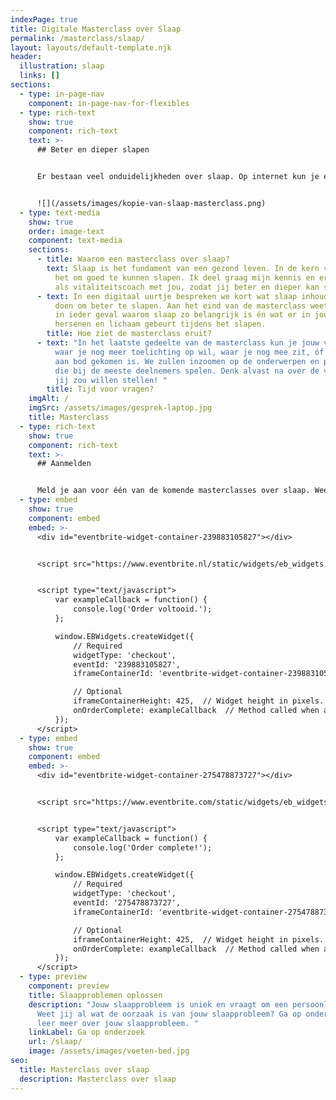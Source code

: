 ```yaml
---
indexPage: true
title: Digitale Masterclass over Slaap
permalink: /masterclass/slaap/
layout: layouts/default-template.njk
header:
  illustration: slaap
  links: []
sections:
  - type: in-page-nav
    component: in-page-nav-for-flexibles
  - type: rich-text
    show: true
    component: rich-text
    text: >-
      ## Beter en dieper slapen


      Er bestaan veel onduidelijkheden over slaap. Op internet kun je er van alles over lezen, maar lang niet iedereen lukt het om de weg te vinden in een oerwoud van slaaptips en slaapadviezen. In deze interactieve masterclass krijg je de kans om al je slaapgerelateerde vragen te stellen. Tijdens deze masterclass leggen we de basis voor een goede nachtrust én kom je erachter waarom slapen eigenlijk zo belangrijk is. Ik licht alvast een tipje van de sluier op: Je brein slaapt niét. 


      ![](/assets/images/kopie-van-slaap-masterclass.png)
  - type: text-media
    show: true
    order: image-text
    component: text-media
    sections:
      - title: Waarom een masterclass over slaap?
        text: Slaap is het fundament van een gezond leven. In de kern verdient iedereen
          het om goed te kunnen slapen. Ik deel graag mijn kennis en ervaring
          als vitaliteitscoach met jou, zodat jij beter en dieper kan slapen.
      - text: In een digitaal uurtje bespreken we kort wat slaap inhoudt én wat jij kunt
          doen om beter te slapen. Aan het eind van de masterclass weet je dan
          in ieder geval waarom slaap zo belangrijk is én wat er in jouw
          hersenen en lichaam gebeurt tijdens het slapen.
        title: Hoe ziet de masterclass eruit?
      - text: "In het laatste gedeelte van de masterclass kun je jouw vragen stellen,
          waar je nog meer toelichting op wil, waar je nog mee zit, óf wat niet
          aan bod gekomen is. We zullen inzoomen op de onderwerpen en problemen,
          die bij de meeste deelnemers spelen. Denk alvast na over de vragen die
          jij zou willen stellen! "
        title: Tijd voor vragen?
    imgAlt: /
    imgSrc: /assets/images/gesprek-laptop.jpg
    title: Masterclass
  - type: rich-text
    show: true
    component: rich-text
    text: >-
      ## Aanmelden


      Meld je aan voor één van de komende masterclasses over slaap. Wees er snel bij, want: vol = vol.
  - type: embed
    show: true
    component: embed
    embed: >-
      <div id="eventbrite-widget-container-239883105827"></div>


      <script src="https://www.eventbrite.nl/static/widgets/eb_widgets.js"></script>


      <script type="text/javascript">
          var exampleCallback = function() {
              console.log('Order voltooid.');
          };

          window.EBWidgets.createWidget({
              // Required
              widgetType: 'checkout',
              eventId: '239883105827',
              iframeContainerId: 'eventbrite-widget-container-239883105827',

              // Optional
              iframeContainerHeight: 425,  // Widget height in pixels. Defaults to a minimum of 425px if not provided
              onOrderComplete: exampleCallback  // Method called when an order has successfully completed
          });
      </script>
  - type: embed
    show: true
    component: embed
    embed: >-
      <div id="eventbrite-widget-container-275478873727"></div>


      <script src="https://www.eventbrite.com/static/widgets/eb_widgets.js"></script>


      <script type="text/javascript">
          var exampleCallback = function() {
              console.log('Order complete!');
          };

          window.EBWidgets.createWidget({
              // Required
              widgetType: 'checkout',
              eventId: '275478873727',
              iframeContainerId: 'eventbrite-widget-container-275478873727',

              // Optional
              iframeContainerHeight: 425,  // Widget height in pixels. Defaults to a minimum of 425px if not provided
              onOrderComplete: exampleCallback  // Method called when an order has successfully completed
          });
      </script>
  - type: preview
    component: preview
    title: Slaapproblemen oplossen
    description: "Jouw slaapprobleem is uniek en vraagt om een persoonlijke aanpak.
      Weet jij al wat de oorzaak is van jouw slaapprobleem? Ga op onderzoek en
      leer meer over jouw slaapprobleem. "
    linkLabel: Ga op onderzoek
    url: /slaap/
    image: /assets/images/voeten-bed.jpg
seo:
  title: Masterclass over slaap
  description: Masterclass over slaap
---
```

